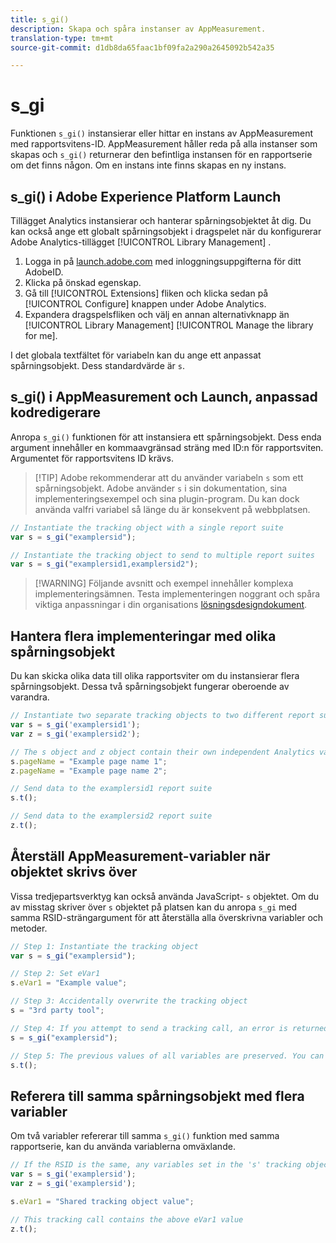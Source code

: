 ```yaml
---
title: s_gi()
description: Skapa och spåra instanser av AppMeasurement.
translation-type: tm+mt
source-git-commit: d1db8da65faac1bf09fa2a290a2645092b542a35

---
```



# s_gi

Funktionen `s_gi()` instansierar eller hittar en instans av AppMeasurement med rapportsvitens-ID. AppMeasurement håller reda på alla instanser som skapas och `s_gi()` returnerar den befintliga instansen för en rapportserie om det finns någon. Om en instans inte finns skapas en ny instans.

## s_gi() i Adobe Experience Platform Launch

Tillägget Analytics instansierar och hanterar spårningsobjektet åt dig. Du kan också ange ett globalt spårningsobjekt i dragspelet när du konfigurerar Adobe Analytics-tillägget [!UICONTROL Library Management] .

1. Logga in på [launch.adobe.com](https://launch.adobe.com) med inloggningsuppgifterna för ditt AdobeID.
2. Klicka på önskad egenskap.
3. Gå till [!UICONTROL Extensions] fliken och klicka sedan på [!UICONTROL Configure] knappen under Adobe Analytics.
4. Expandera dragspelsfliken och välj en annan alternativknapp än [!UICONTROL Library Management] [!UICONTROL Manage the library for me].

I det globala textfältet för variabeln kan du ange ett anpassat spårningsobjekt. Dess standardvärde är `s`.

## s_gi() i AppMeasurement och Launch, anpassad kodredigerare

Anropa `s_gi()` funktionen för att instansiera ett spårningsobjekt. Dess enda argument innehåller en kommaavgränsad sträng med ID:n för rapportsviten. Argumentet för rapportsvitens ID krävs.

> [!TIP] Adobe rekommenderar att du använder variabeln `s` som ett spårningsobjekt. Adobe använder `s` i sin dokumentation, sina implementeringsexempel och sina plugin-program. Du kan dock använda valfri variabel så länge du är konsekvent på webbplatsen.

```js
// Instantiate the tracking object with a single report suite
var s = s_gi("examplersid");

// Instantiate the tracking object to send to multiple report suites
var s = s_gi("examplersid1,examplersid2");
```

> [!WARNING] Följande avsnitt och exempel innehåller komplexa implementeringsämnen. Testa implementeringen noggrant och spåra viktiga anpassningar i din organisations [lösningsdesigndokument](../../prepare/solution-design.md).

## Hantera flera implementeringar med olika spårningsobjekt

Du kan skicka olika data till olika rapportsviter om du instansierar flera spårningsobjekt. Dessa två spårningsobjekt fungerar oberoende av varandra.

```js
// Instantiate two separate tracking objects to two different report suites
var s = s_gi('examplersid1');
var z = s_gi('examplersid2');

// The s object and z object contain their own independent Analytics variables simultaneously
s.pageName = "Example page name 1";
z.pageName = "Example page name 2";

// Send data to the examplersid1 report suite
s.t();

// Send data to the examplersid2 report suite
z.t();
```

## Återställ AppMeasurement-variabler när objektet skrivs över

Vissa tredjepartsverktyg kan också använda JavaScript- `s` objektet. Om du av misstag skriver över `s` objektet på platsen kan du anropa `s_gi` med samma RSID-strängargument för att återställa alla överskrivna variabler och metoder.

```js
// Step 1: Instantiate the tracking object
var s = s_gi("examplersid");

// Step 2: Set eVar1
s.eVar1 = "Example value";

// Step 3: Accidentally overwrite the tracking object
s = "3rd party tool";

// Step 4: If you attempt to send a tracking call, an error is returned. Instead, re-instantiate the tracking object
s = s_gi("examplersid");

// Step 5: The previous values of all variables are preserved. You can send a tracking call and eVar1 is correctly set
s.t();
```

## Referera till samma spårningsobjekt med flera variabler

Om två variabler refererar till samma `s_gi()` funktion med samma rapportserie, kan du använda variablerna omväxlande.

```js
// If the RSID is the same, any variables set in the 's' tracking object also get set in 'z' tracking object
var s = s_gi('examplersid');
var z = s_gi('examplersid');

s.eVar1 = "Shared tracking object value";

// This tracking call contains the above eVar1 value
z.t();
```
